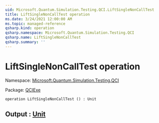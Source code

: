 ```yaml
---
uid: Microsoft.Quantum.Simulation.Testing.QCI.LiftSingleNonCallTest
title: LiftSingleNonCallTest operation
ms.date: 3/24/2021 12:00:00 AM
ms.topic: managed-reference
qsharp.kind: operation
qsharp.namespace: Microsoft.Quantum.Simulation.Testing.QCI
qsharp.name: LiftSingleNonCallTest
qsharp.summary: ''
---
```


# LiftSingleNonCallTest operation

Namespace: [Microsoft.Quantum.Simulation.Testing.QCI](xref:Microsoft.Quantum.Simulation.Testing.QCI)

Package: [QCIExe](https://nuget.org/packages/QCIExe)




```qsharp
operation LiftSingleNonCallTest () : Unit
```


## Output : [Unit](xref:microsoft.quantum.lang-ref.unit)

